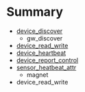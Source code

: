 # Summary

* [device_discover](device_discover.md)
   * gw_discover
* [device_read_write](device_read_write.md)
* [device_heartbeat](device_heartbeat.md)
* [device_report_control](device_report_control.md)
* [sensor_heatbeat_attr](sensor_heatbeat_attr.md)
   * magnet
* device_read_write

